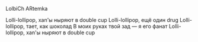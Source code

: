 LolbiCh ARtemka

Lolli-lollipop, xan'ы ныряют в double cup
Lolli-lollipop, ещё один drug
Lolli-lollipop, тает, как шоколад
В моих руках твой зад — я его фанат
Lolli-lollipop, xan'ы ныряют в double cup

